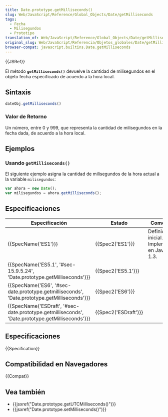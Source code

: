 ```yaml
---
title: Date.prototype.getMilliseconds()
slug: Web/JavaScript/Reference/Global_Objects/Date/getMilliseconds
tags:
  - Fecha
  - Milisegundos
  - Prototipo
translation_of: Web/JavaScript/Reference/Global_Objects/Date/getMilliseconds
original_slug: Web/JavaScript/Referencia/Objetos_globales/Date/getMilliseconds
browser-compat: javascript.builtins.Date.getMilliseconds
---
```

{{JSRef}}

El método **`getMilliseconds()`** devuelve la cantidad de milisegundos en el objeto fecha especificado de acuerdo a la hora local.

## Sintaxis

```js
dateObj.getMilliseconds()
```

### Valor de Retorno

Un número, entre 0 y 999, que representa la cantidad de milisegundos en la fecha dada, de acuerdo a la hora local.

## Ejemplos

### Usando `getMilliseconds()`

El siguiente ejemplo asigna la cantidad de milisegundos de la hora actual a la variable `milisegundos`:

```js
var ahora = new Date();
var milisegundos = ahora.getMilliseconds();
```

## Especificaciones

| Especificación                                                                                                                   | Estado                       | Comentario                                          |
| -------------------------------------------------------------------------------------------------------------------------------- | ---------------------------- | --------------------------------------------------- |
| {{SpecName('ES1')}}                                                                                                         | {{Spec2('ES1')}}         | Definición inicial. Implementado en JavaScript 1.3. |
| {{SpecName('ES5.1', '#sec-15.9.5.24', 'Date.prototype.getMilliseconds')}}                                 | {{Spec2('ES5.1')}}     |                                                     |
| {{SpecName('ES6', '#sec-date.prototype.getmilliseconds', 'Date.prototype.getMilliseconds')}}     | {{Spec2('ES6')}}         |                                                     |
| {{SpecName('ESDraft', '#sec-date.prototype.getmilliseconds', 'Date.prototype.getMilliseconds')}} | {{Spec2('ESDraft')}} |                                                     |

## Especificaciones

{{Specification}}

## Compatibilidad en Navegadores

{{Compat}}

## Vea también

- {{jsxref("Date.prototype.getUTCMilliseconds()")}}
- {{jsxref("Date.prototype.setMilliseconds()")}}
